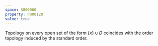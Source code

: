```yaml
---
space: S000060
property: P000120
value: true
---
```


Topology on every open set of the form $\{x\}\cup D$ coincides with the order topology induced by the standard order.
